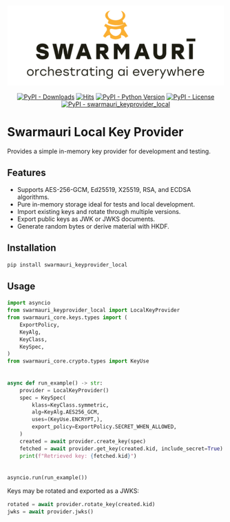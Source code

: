 ![Swamauri Logo](https://github.com/swarmauri/swarmauri-sdk/blob/3d4d1cfa949399d7019ae9d8f296afba773dfb7f/assets/swarmauri.brand.theme.svg)

<p align="center">
    <a href="https://pypi.org/project/swarmauri_keyprovider_local/"><img src="https://img.shields.io/pypi/dm/swarmauri_keyprovider_local" alt="PyPI - Downloads"/></a>
    <a href="https://hits.sh/github.com/swarmauri/swarmauri-sdk/tree/master/pkgs/standards/swarmauri_keyprovider_local/"><img alt="Hits" src="https://hits.sh/github.com/swarmauri/swarmauri-sdk/tree/master/pkgs/standards/swarmauri_keyprovider_local.svg"/></a>
    <a href="https://pypi.org/project/swarmauri_keyprovider_local/"><img src="https://img.shields.io/pypi/pyversions/swarmauri_keyprovider_local" alt="PyPI - Python Version"/></a>
    <a href="https://pypi.org/project/swarmauri_keyprovider_local/"><img src="https://img.shields.io/pypi/l/swarmauri_keyprovider_local" alt="PyPI - License"/></a>
    <a href="https://pypi.org/project/swarmauri_keyprovider_local/"><img src="https://img.shields.io/pypi/v/swarmauri_keyprovider_local?label=swarmauri_keyprovider_local&color=green" alt="PyPI - swarmauri_keyprovider_local"/></a>
</p>

# Swarmauri Local Key Provider

Provides a simple in-memory key provider for development and testing.

## Features

- Supports AES-256-GCM, Ed25519, X25519, RSA, and ECDSA algorithms.
- Pure in-memory storage ideal for tests and local development.
- Import existing keys and rotate through multiple versions.
- Export public keys as JWK or JWKS documents.
- Generate random bytes or derive material with HKDF.

## Installation

```bash
pip install swarmauri_keyprovider_local
```

## Usage

```python
import asyncio
from swarmauri_keyprovider_local import LocalKeyProvider
from swarmauri_core.keys.types import (
    ExportPolicy,
    KeyAlg,
    KeyClass,
    KeySpec,
)
from swarmauri_core.crypto.types import KeyUse


async def run_example() -> str:
    provider = LocalKeyProvider()
    spec = KeySpec(
        klass=KeyClass.symmetric,
        alg=KeyAlg.AES256_GCM,
        uses=(KeyUse.ENCRYPT,),
        export_policy=ExportPolicy.SECRET_WHEN_ALLOWED,
    )
    created = await provider.create_key(spec)
    fetched = await provider.get_key(created.kid, include_secret=True)
    print(f"Retrieved key: {fetched.kid}")


asyncio.run(run_example())
```

Keys may be rotated and exported as a JWKS:

```python
rotated = await provider.rotate_key(created.kid)
jwks = await provider.jwks()
```
